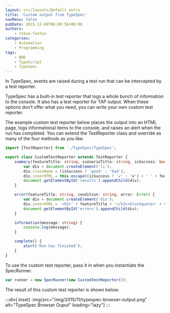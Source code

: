 ```yaml
---
layout: src/layouts/Default.astro
title: 'Custom output from TypeSpec'
navMenu: false
pubDate: 2015-12-08T06:00:56+00:00
authors:
    - steve-fenton
categories:
    - Automation
    - Programming
tags:
    - BDD
    - TypeScript
    - TypeSpec
---
```


In TypeSpec, events are raised during a test run that can be intercepted by a test reporter.

TypeSpec has a built-in test reporter that logs a whole bunch of information to the console. It also has a test reporter for TAP output. When these options don’t offer what you need, you can write your own custom test reporter.

The example custom test reporter below places the output into an HTML page, logs informational items to the console, and raises an alert when the run has completed. You can extend the TestReporter class and override as many of the four methods as you like.

```typescript
import {TestReporter} from './TypeSpec/TypeSpec';

export class CustomTestReporter extends TestReporter {
    summary(featureTitle: string, scenarioTitle: string, isSuccess: boolean) {
        var div = document.createElement('li');
        div.className = (isSuccess ? 'good' : 'bad');
        div.innerHTML = this.escape((isSuccess ? '✔' : '✘') + ' ' + featureTitle + '. ' + scenarioTitle + '.');
        document.getElementById('results').appendChild(div);
    }

    error(featureTitle: string, condition: string, error: Error) {
        var div = document.createElement('div');
        div.innerHTML = '<h2>' + featureTitle + '</h2><blockquote>' + this.escape(condition) + '</blockquote><pre class="bad">' + this.escape(error.message) + '</pre>';
        document.getElementById('errors').appendChild(div);
    }

    information(message: string) {
        console.log(message);
    }

    complete() {
        alert('Run has finished');
    }
}
```

To use the custom test reporter, pass it in when you instantiate the SpecRunner.

```typescript
var runner = new SpecRunner(new CustomTestReporter());
```

The result of this custom test reporter is shown below:

:::div{.inset}
:img{src="/img/2015/11/typespec-browser-output.png" alt="TypeSpec Browser Ouput" loading="lazy"}
:::
